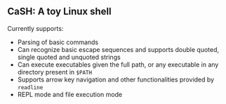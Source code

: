 ## CaSH: A toy Linux shell

Currently supports:
- Parsing of basic commands
- Can recognize basic escape sequences and supports double quoted, single quoted and unquoted strings
- Can execute executables given the full path, or any executable in any directory present in `$PATH`
- Supports arrow key navigation and other functionalities provided by `readline`
- REPL mode and file execution mode

